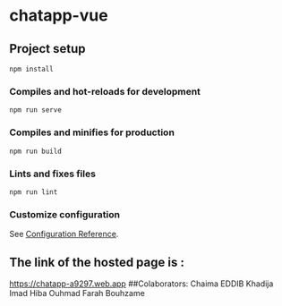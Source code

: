 # chatapp-vue

## Project setup
```
npm install
```

### Compiles and hot-reloads for development
```
npm run serve
```

### Compiles and minifies for production
```
npm run build
```

### Lints and fixes files
```
npm run lint
```

### Customize configuration
See [Configuration Reference](https://cli.vuejs.org/config/).
## The link of the hosted page is :
https://chatapp-a9297.web.app
##Colaborators:
Chaima EDDIB
Khadija Imad
Hiba Ouhmad
Farah Bouhzame
